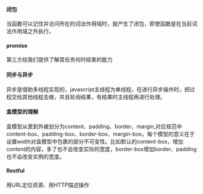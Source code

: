 #### 闭包
当函数可以记住并访问所在的词法作用域时，就产生了闭包，即使函数是在当前词法作用域之外执行。
#### promise
第三方给我们提供了解其任务何时结束的能力
#### 同步与异步
异步是借助多线程实现的，javascript主线程为单线程，在进行异步操作时，把过程交给其他线程去做，并且轮询结果，有结果时主线程再进行处理。

#### 盒模型的理解
盒模型从里到外被划分为content、padding、border、margin,对应规范中content-box、padding-box、border-box、margin-box，每个模型的意义在于设置width对盒模型中包裹的部分不可变性。比如默认的content-box，增加content的内容，多了也不会改变实际的宽度，border-box增加border、padding也不会改变实例的宽度。

#### Restful
用URL定位资源、用HTTP描述操作

